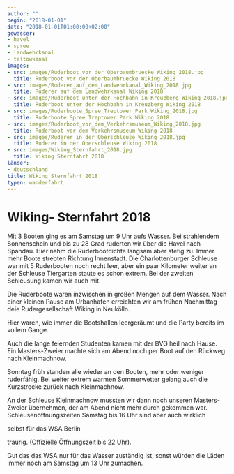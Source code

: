 ```yaml
---
author: ""
begin: "2018-01-01"
date: "2018-01-01T01:00:00+02:00"
gewässer:
- havel
- spree
- landwehrkanal
- teltowkanal
images:
- src: images/Ruderboot_vor_der_Oberbaumbruecke_Wiking_2018.jpg
  title: Ruderboot vor der Oberbaumbruecke Wiking 2018
- src: images/Ruderer_auf_dem_Landwehrkanal_Wiking_2018.jpg
  title: Ruderer auf dem Landwehrkanal Wiking 2018
- src: images/Ruderboot_unter_der_Hochbahn_in_Kreuzberg_Wiking_2018.jpg
  title: Ruderboot unter der Hochbahn in Kreuzberg Wiking 2018
- src: images/Ruderboote_Spree_Treptower_Park_Wiking_2018.jpg
  title: Ruderboote Spree Treptower Park Wiking 2018
- src: images/Ruderboot_vor_dem_Verkehrsmuseum_Wiking_2018.jpg
  title: Ruderboot vor dem Verkehrsmuseum Wiking 2018
- src: images/Ruderer_in_der_Oberschleuse_Wiking_2018.jpg
  title: Ruderer in der Oberschleuse Wiking 2018
- src: images/Wiking_Sternfahrt_2018.jpg
  title: Wiking Sternfahrt 2018
länder: 
- deutschland
title: Wiking Sternfahrt 2018
typen: wanderfahrt
---
```



# Wiking- Sternfahrt 2018


Mit 3 Booten ging es am Samstag um 9 Uhr aufs Wasser. Bei strahlendem Sonnenschein und bis zu 28 Grad ruderten wir über die Havel nach Spandau. Hier nahm die Ruderbootdichte langsam aber stetig zu. Immer mehr Boote strebten Richtung Innenstadt. Die Charlottenburger Schleuse war mit 5 Ruderbooten noch recht leer, aber ein paar Kilometer weiter an der Schleuse Tiergarten staute es schon extrem. Bei der zweiten Schleusung kamen wir auch mit.

Die Ruderboote waren inzwischen in großen Mengen auf dem Wasser. Nach einer kleinen Pause am Urbanhafen erreichten wir am frühen Nachmittag deie Rudergesellschaft Wiking in Neukölln.

Hier waren, wie immer die Bootshallen leergeräumt und die Party bereits im vollem Gange.

Auch die lange feiernden Studenten kamen mit der BVG heil nach Hause. Ein Masters-Zweier machte sich am Abend noch per Boot auf den Rückweg nach Kleinmachnow.

Sonntag früh standen alle wieder an den Booten, mehr oder weniger ruderfähig. Bei weiter extrem warmen Sommerwetter gelang auch die Kurzstrecke zurück nach Kleinmachnow.

An der Schleuse Kleinmachnow mussten wir dann noch unseren Masters- Zweier übernehmen, der am Abend nicht mehr durch gekommen war. Schleusenöffnungszeiten Samstag bis 16 Uhr sind aber auch wirklich

selbst für das WSA Berlin

traurig. (Offizielle Öffnungszeit bis 22 Uhr).

Gut das das WSA nur für das Wasser zuständig ist, sonst würden die Läden immer noch am Samstag um 13 Uhr zumachen.
